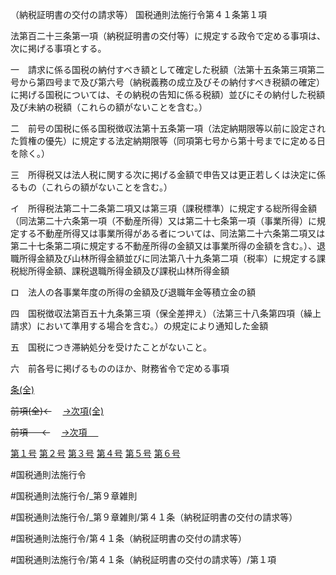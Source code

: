 （納税証明書の交付の請求等）
国税通則法施行令第４１条第１項

法第百二十三条第一項（納税証明書の交付等）に規定する政令で定める事項は、次に掲げる事項とする。

一　請求に係る国税の納付すべき額として確定した税額（法第十五条第三項第二号から第四号まで及び第六号（納税義務の成立及びその納付すべき税額の確定）に掲げる国税については、その納税の告知に係る税額）並びにその納付した税額及び未納の税額（これらの額がないことを含む。）

二　前号の国税に係る国税徴収法第十五条第一項（法定納期限等以前に設定された質権の優先）に規定する法定納期限等（同項第七号から第十号までに定める日を除く。）

三　所得税又は法人税に関する次に掲げる金額で申告又は更正若しくは決定に係るもの（これらの額がないことを含む。）

イ　所得税法第二十二条第二項又は第三項（課税標準）に規定する総所得金額（同法第二十六条第一項（不動産所得）又は第二十七条第一項（事業所得）に規定する不動産所得又は事業所得がある者については、同法第二十六条第二項又は第二十七条第二項に規定する不動産所得の金額又は事業所得の金額を含む。）、退職所得金額及び山林所得金額並びに同法第八十九条第二項（税率）に規定する課税総所得金額、課税退職所得金額及び課税山林所得金額

ロ　法人の各事業年度の所得の金額及び退職年金等積立金の額

四　国税徴収法第百五十九条第三項（保全差押え）（法第三十八条第四項（繰上請求）において準用する場合を含む。）の規定により通知した金額

五　国税につき滞納処分を受けたことがないこと。

六　前各号に掲げるもののほか、財務省令で定める事項

[条(全)](国税通則法施行＿令＿第４１条_.md)

~~前項(全)←~~　  [→次項(全)](国税通則法施行＿令＿第４１条第２項_.md)

~~前項 　 ←~~　  [→次項 　 ](国税通則法施行＿令＿第４１条第２項.md)

[第１号](国税通則法施行＿令＿第４１条第１項第１号.md)  [第２号](国税通則法施行＿令＿第４１条第１項第２号.md)  [第３号](国税通則法施行＿令＿第４１条第１項第３号.md)  [第４号](国税通則法施行＿令＿第４１条第１項第４号.md)  [第５号](国税通則法施行＿令＿第４１条第１項第５号.md)  [第６号](国税通則法施行＿令＿第４１条第１項第６号.md)  

#国税通則法施行令

#国税通則法施行令/_第９章雑則

#国税通則法施行令/_第９章雑則/第４１条（納税証明書の交付の請求等）

#国税通則法施行令/第４１条（納税証明書の交付の請求等）

#国税通則法施行令/第４１条（納税証明書の交付の請求等）/第１項

